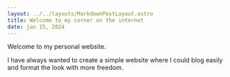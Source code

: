 ```yaml
---
layout: ../../layouts/MarkdownPostLayout.astro
title: Welcome to my corner on the internet
date: jan 15, 2024
---
```



Welcome to my personal website. 

I have always wanted to create a simple website where I could blog easily and format the look with more freedom.   
  